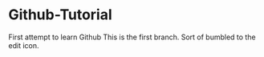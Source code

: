 # Github-Tutorial
First attempt to learn Github
This is the first branch.  Sort of bumbled to the edit icon.
